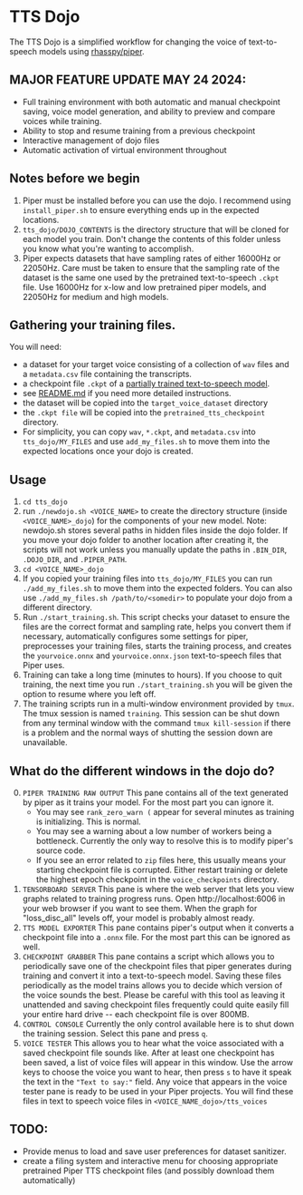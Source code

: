 # TTS Dojo

The TTS Dojo is a simplified workflow for changing the voice of text-to-speech models using [rhasspy/piper](https://github.com/rhasspy/piper).
## MAJOR FEATURE UPDATE MAY 24 2024:
- Full training environment with both automatic and manual checkpoint saving, voice model generation, and ability to preview and compare voices while training.
- Ability to stop and resume training from a previous checkpoint
- Interactive management of dojo files
- Automatic activation of virtual environment throughout


## Notes before we begin
1. Piper must be installed before you can use the dojo. I recommend using `install_piper.sh` to ensure everything ends up in the expected locations.
2. `tts_dojo/DOJO_CONTENTS` is the directory structure that will be cloned for each model you train.  Don't change the contents of this folder unless you know what you're wanting to accomplish.
3. Piper expects datasets that have sampling rates of either 16000Hz or 22050Hz.  Care must be taken to ensure that the sampling rate of the dataset is the same one used by the pretrained text-to-speech `.ckpt` file. Use 16000Hz for x-low and low pretrained piper models, and 22050Hz for medium and high models.


## Gathering your training files.
You will need: 
- a dataset for your target voice consisting of a collection of `wav` files and a `metadata.csv` file containing the transcripts.
- a checkpoint file `.ckpt` of a [partially trained text-to-speech model](https://huggingface.co/datasets/rhasspy/piper-checkpoints/tree/main).
- see [README.md](README.md) if you need more detailed instructions.
- the dataset will be copied into the `target_voice_dataset` directory
- the `.ckpt file` will be copied into the `pretrained_tts_checkpoint` directory.
- For simplicity, you can copy `wav`, `*.ckpt`, and `metadata.csv` into `tts_dojo/MY_FILES` and use `add_my_files.sh` to move them into the expected locations once your dojo is created.

## Usage
1. `cd tts_dojo`
2. run `./newdojo.sh <VOICE_NAME>` to create the directory structure (inside `<VOICE_NAME>_dojo`)  for the components of your new model.  Note: newdojo.sh stores several paths in hidden files inside the dojo folder.  If you move your dojo folder to another location after creating it, the scripts will not work unless you manually update the paths in `.BIN_DIR`, `.DOJO_DIR`, and `.PIPER_PATH`.
3. `cd <VOICE_NAME>_dojo` 
4. If you copied your training files into `tts_dojo/MY_FILES` you can run `./add_my_files.sh` to move them into the expected folders.  You can also use `./add_my_files.sh /path/to/<somedir>` to populate your dojo from a different directory.
5. Run `./start_training.sh`.  This script checks your dataset to ensure the files are the correct format and sampling rate, helps you convert them if necessary, automatically configures some settings for piper, preprocesses your training files, starts the training process, and creates the  `yourvoice.onnx` and `yourvoice.onnx.json` text-to-speech files that Piper uses.
6. Training can take a long time (minutes to hours).  If you choose to quit training, the next time you run `./start_training.sh` you will be given the option to resume where you left off.
7. The training scripts run in a multi-window environment provided by `tmux`.  The tmux session is named `training`.   This session can be shut down from any terminal window with the command `tmux kill-session` if there is a problem and the normal ways of shutting the session down are unavailable.


## What do the different windows in the dojo do?
0. `PIPER TRAINING RAW OUTPUT`  This pane contains all of the text generated by piper as it trains your model.  For the most part you can ignore it.
   - You may see `rank_zero_warn (` appear for several minutes as training is initializing.  This is normal.
   - You may see a warning about a low number of workers being a bottleneck.  Currently the only way to resolve this is to modify piper's source code.
   - If you see an error related to `zip` files here, this usually means your starting checkpoint file is corrupted.   Either restart training or delete the highest epoch checkpoint in the `voice_checkpoints` directory.
1. `TENSORBOARD SERVER`  This pane is where the web server that lets you view graphs related to training progress runs.  Open http://localhost:6006 in your web browser if you want to see them.  When the graph for "loss_disc_all" levels off, your model is probably almost ready.
2. `TTS MODEL EXPORTER` This pane contains piper's output when it converts a checkpoint file into a `.onnx` file.  For the most part this can be ignored as well.
3. `CHECKPOINT GRABBER` This pane contains a script which allows you to periodically save one of the checkpoint files that piper generates during training and convert it into a text-to-speech model.   Saving these files periodically as the model trains allows you to decide which version of the voice sounds the best.   Please be careful with this tool as leaving it unattended and saving checkpoint files frequently could quite easily fill your entire hard drive -- each checkpoint file is over 800MB.
4. `CONTROL CONSOLE`  Currently the only control available here is to shut down the training session.   Select this pane and press `q`.
5. `VOICE TESTER` This allows you to hear what the voice associated with a saved checkpoint file sounds like.  After at least one checkpoint has been saved, a list of voice files will appear in this window.   Use the arrow keys to choose the voice you want to hear, then press `s` to have it speak the text in the `"Text to say:"` field.  Any voice that appears in the voice tester pane is ready to be used in your Piper projects.  You will find these files in text to speech voice files in `<VOICE_NAME_dojo>/tts_voices` 


## TODO:
- Provide menus to load and save user preferences for dataset sanitizer.
- create a filing system and interactive menu for choosing appropriate pretrained Piper TTS checkpoint files (and possibly download them automatically)
  


